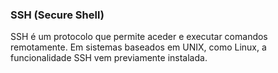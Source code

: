### SSH (Secure Shell)

SSH é um protocolo que permite aceder e executar comandos remotamente. Em sistemas baseados em UNIX, como Linux, a funcionalidade SSH vem previamente instalada.